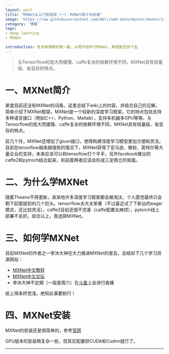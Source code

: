 ```yaml
---
layout: post
title: "MXNet从入门到放弃（一）：MXNet简介与安装"
image: 'https://raw.githubusercontent.com/dmlc/web-data/master/mxnet/image/mxnet_logo.png'
category: '博客'
tags:
- deep learning
- MXNet

introduction: 技术类博客的第一篇，从零开始学习MXNet，希望能坚持下去
---
```


> 与Tensorflow的庞大而缓慢、caffe复杂的依赖环境不同，MXNet具有轻量级、省显存的特点。

# 一、MXNet简介

某度目前还没有MXNet的词条，这里总结下wiki上的内容，并结合自己的见解，简单介绍下MXNet框架。MXNet是一个较新的深度学习框架，它的特点包括支持多种语言接口（例如C++、Python、Matlab），支持多机器多GPU等等。与Tensorflow的庞大而缓慢、caffe复杂的依赖环境不同，MXNet具有轻量级、省显存的特点。

前几个月，MXNet还增加了gluon接口，使得构建深度学习模型更加方便和灵活。目前在tensoflow越来越强势的情况下，MXNet获得了亚马逊、微软、英特尔等大量企业的支持，未来应该可以和tensoflow打个平手，另外facebook推出的caffe2和pytroch结合起来，和前面两者应该会形成三足鼎立的局面。

# 二、为什么学MXNet

随着Theano不再更新，渐渐地许多深度学习框架都会被淘汰，个人感觉最终只会剩下前面提到的几个巨头。tensorflow太大太笨重（不过最近试了下新出的eager模式，还比较灵活），caffe2目前还很不完善（caffe配置太麻烦），pytorch线上部署不友好。综合以上，我选择MXNet。

# 三、如何学MXNet

目前MXNet的作者之一李沐大神在大力推进MXNet的普及，总结如下几个学习资源网站：
- <a href="http://zh.gluon.ai/index.html">MXNet中文教程</a>
- <a href="https://discuss.gluon.ai/">MXNet中文论坛</a>
- 李沐大神不定期（一般是周六）在<a href="https://www.douyu.com/1086863">斗鱼</a>上会进行直播

纸上得来终觉浅，绝知此事要躬行！

# 四、MXNet安装

MXNet的安装还是很简单的，参考<a href="http://mxnet.incubator.apache.org/install/index.html">官网</a>

GPU版本的安装稍复杂一些，但其实配置好CUDA和Cudnn就行了。


-----

